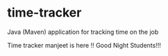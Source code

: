 # time-tracker
Java (Maven) application for tracking time on the job

Time tracker
manjeet is here !!
Good Night Students!!!
